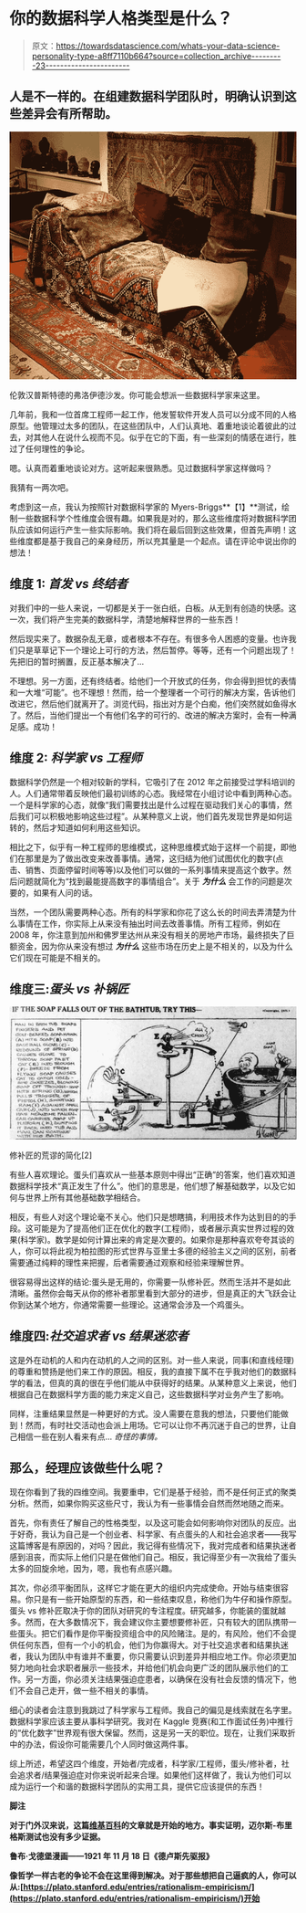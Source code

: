 # 你的数据科学人格类型是什么？

> 原文：<https://towardsdatascience.com/whats-your-data-science-personality-type-a8ff7110b664?source=collection_archive---------23----------------------->

## 人是不一样的。在组建数据科学团队时，明确认识到这些差异会有所帮助。

![](img/ce6ed54ad6d8cc3e51fa8a66792fafa8.png)

伦敦汉普斯特德的弗洛伊德沙发。你可能会想派一些数据科学家来这里。

几年前，我和一位首席工程师一起工作，他发誓软件开发人员可以分成不同的人格原型。他管理过太多的团队，在这些团队中，人们认真地、着重地谈论着彼此的过去，对其他人在说什么视而不见。似乎在它的下面，有一些深刻的情感在进行，胜过了任何理性的争论。

嗯。认真而着重地谈论对方。这听起来很熟悉。见过数据科学家这样做吗？

我猜有一两次吧。

考虑到这一点，我认为按照针对数据科学家的 Myers-Briggs**【1】**测试，绘制一些数据科学个性维度会很有趣。如果我是对的，那么这些维度将对数据科学团队应该如何运行产生一些实际影响。我们将在最后回到这些效果，但首先声明！这些维度都是基于我自己的亲身经历，所以充其量是一个起点。请在评论中说出你的想法！

## **维度 1: *首发 vs 终结者***

对我们中的一些人来说，一切都是关于一张白纸，白板。从无到有创造的快感。这一次，我们将产生完美的数据科学，清楚地解释世界的一些东西！

然后现实来了。数据杂乱无章，或者根本不存在。有很多令人困惑的变量。也许我们只是草草记下一个理论上可行的方法，然后暂停。等等，还有一个问题出现了！先把旧的暂时搁置，反正基本解决了…

不理想。另一方面，还有终结者。给他们一个开放式的任务，你会得到担忧的表情和一大堆“可能”。也不理想！然而，给一个整理者一个可行的解决方案，告诉他们改进它，然后他们就离开了。浏览代码，指出对方是个白痴，他们突然就如鱼得水了。然后，当他们提出一个有他们名字的可行的、改进的解决方案时，会有一种满足感。成功！

## **维度 2:** ***科学家 vs 工程师***

数据科学仍然是一个相对较新的学科，它吸引了在 2012 年之前接受过学科培训的人。人们通常带着反映他们最初训练的心态。我经常在小组讨论中看到两种心态。一个是科学家的心态，就像“我们需要找出是什么过程在驱动我们关心的事情，然后我们可以积极地影响这些过程”。从某种意义上说，他们首先发现世界是如何运转的，然后才知道如何利用这些知识。

相比之下，似乎有一种工程师的思维模式，这种思维模式始于这样一个前提，即他们在那里是为了做出改变来改善事情。通常，这归结为他们试图优化的数字(点击、销售、页面停留时间等等)以及他们可以做的一系列事情来提高这个数字。然后问题就简化为“找到最能提高数字的事情组合”。关于 ***为什么*** 会工作的问题是次要的，如果有人问的话。

当然，一个团队需要两种心态。所有的科学家和你花了这么长的时间去弄清楚为什么事情在工作，你实际上从来没有抽出时间去改善事情。所有工程师，例如在 2008 年，你注意到加州和佛罗里达州从来没有相关的房地产市场，最终损失了巨额资金，因为你从来没有想过 ***为什么*** 这些市场在历史上是不相关的，以及为什么它们现在可能是不相关的。

## **维度三:*蛋头 vs 补锅匠***

![](img/7415b551f0848f84022f6ea4c0d26377.png)

修补匠的荒谬的简化[2]

有些人喜欢理论。蛋头们喜欢从一些基本原则中得出“正确”的答案，他们喜欢知道数据科学技术“真正发生了什么”。他们的意思是，他们想了解基础数学，以及它如何与世界上所有其他基础数学相结合。

相反，有些人对这个理论毫不关心。他们只是想瞎搞，利用技术作为达到目的的手段。这可能是为了提高他们正在优化的数字(工程师)，或者展示真实世界过程的效果(科学家)。数学是如何计算出来的肯定是次要的。如果你是那种喜欢夸夸其谈的人，你可以将此视为柏拉图的形式世界与亚里士多德的经验主义之间的区别，前者需要通过纯粹的理性来把握，后者需要通过观察和经验来理解世界。

很容易得出这样的结论:蛋头是无用的，你需要一队修补匠。然而生活并不是如此清晰。虽然你会每天从你的修补者那里看到大部分的进步，但是真正的大飞跃会让你到达某个地方，你通常需要一些理论。这通常会涉及一个鸡蛋头。

## **维度四:*社交追求者 vs 结果迷恋者***

这是外在动机的人和内在动机的人之间的区别。对一些人来说，同事(和直线经理)的尊重和赞扬是他们来工作的原因。相反，我的直接下属不在乎我对他们的数据科学的看法，但真的真的很在乎他们能从中获得好的结果。从某种意义上来说，他们根据自己在数据科学方面的能力来定义自己，这些数据科学对业务产生了影响。

同样，注重结果显然是一种更好的方式。没人需要在意我的想法，只要他们能做到！然而，有时社交活动也会派上用场。它可以让你不再沉迷于自己的世界，让自己相信一些在别人看来有点… *奇怪的事情。*

## 那么，经理应该做些什么呢？

现在你看到了我的四维空间。我要重申，它们是基于经验，而不是任何正式的聚类分析。然而，如果你购买这些尺寸，我认为有一些事情会自然而然地随之而来。

首先，你有责任了解自己的性格类型，以及这可能会如何影响你对团队的反应。出于好奇，我认为自己是一个创业者、科学家、有点蛋头的人和社会追求者——我写这篇博客是有原因的，对吗？因此，我记得有些情况下，我对完成者和结果执迷者感到沮丧，而实际上他们只是在做他们自己。相反，我记得至少有一次我给了蛋头太多的回旋余地，因为，嗯，我也有点感兴趣。

其次，你必须平衡团队，这样它才能在更大的组织内完成使命。开始与结束很容易。你只是有一些开始原型的东西，和一些结束叹息，称他们为牛仔和操作原型。蛋头 vs 修补匠取决于你的团队对研究的专注程度。研究越多，你能装的蛋就越多。然而，在大多数情况下，我会建议你主要想要修补匠，只有较大的团队携带一些蛋头。把它们看作是你平衡投资组合中的风险赌注。是的，有风险，他们不会提供任何东西，但有一个小的机会，他们为你赢得大。对于社交追求者和结果执迷者，我认为团队中有谁并不重要，你只需要认识到差异并相应地工作。你必须更加努力地向社会求职者展示一些技术，并给他们机会向更广泛的团队展示他们的工作。另一方面，你必须关注结果强迫症患者，以确保在没有社会反馈的情况下，他们不会自己走开，做一些不相关的事情。

细心的读者会注意到我跳过了科学家与工程师。我自己的偏见是线索就在名字里。数据科学家应该主要从事科学研究。我对在 Kaggle 竞赛(和工作面试任务)中推行的“优化数字”世界观有很大保留。然而，这是另一天的职位。现在，让我们采取折中的办法，假设你可能需要几个人同时做这两件事。

综上所述，希望这四个维度，开始者/完成者，科学家/工程师，蛋头/修补者，社会追求者/结果强迫症对你来说听起来合理。如果他们这样做了，我认为他们可以成为运行一个和谐的数据科学团队的实用工具，提供它应该提供的东西！

**脚注**

**对于门外汉来说，这篇[维基百科](https://en.wikipedia.org/wiki/Myers%E2%80%93Briggs_Type_Indicator)的文章就是开始的地方。事实证明，迈尔斯-布里格斯测试也没有多少证据。**

**鲁布·戈德堡漫画——1921 年 11 月 18 日《德卢斯先驱报》**

**像哲学一样古老的争论不会在这里得到解决。对于那些想把自己逼疯的人，你可以从:[https://plato.stanford.edu/entries/rationalism-empiricism/](https://plato.stanford.edu/entries/rationalism-empiricism/)开始**